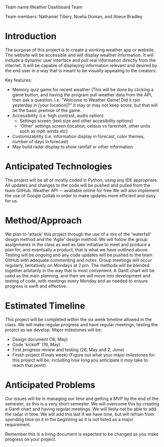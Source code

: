 Team name:Weather Dashboard Team

Team members: Nathaniel Tillery, Noelia Doman, and Aliece Bradley

# Introduction
The purpose of this project is to create a working weather app or website. The website will be accessible and will display weather information. It will include a dynamic user interface and pull real information directly from the internet. It will be capable of displaying information relevant and desired by the end user in a way that is meant to be visually appealing to the creators.

Key features:
 - Memory quiz game for recent weather (This will be done by clicking a game button, and having the program pull weather data from the API, then ask a question. i.e. "Welcome to Weather Game! Did it rain yesterday in [your location]?" It may or may not keep score, but that will be the basic premise of the game.
 - Accessibility (i.e. high contrast, audio option)
   + Settings screen (text size and other accesibility options)
   + 'Other' settings screen (location, celsius vs farenheit, other units such as mph winds etc)
 - Customizability (i.e. information display in forecast, color themes, number of days in forecast)
 - May build radar display to show rainfall or other information


# Anticipated Technologies
The project will be all of mostly coded in Python, using any IDE appropriate. All updates and changes to the code will be pushed and pulled from the team GitHub.
Weather API -- available online for free
We will also implement the use of Google Collab in order to make updates more efficient and easy for us.


# Method/Approach
We plan to 'attack' this project through the use of a mix of the 'waterfall' design method and the 'Agile' design method. We will follow the group assignments in the class as well as take initiative to meet and produce a plan for, and eventually a product, that is what we have outlined above. Testing will be ongoing and any code updates will be pushed to the team GitHub with adequate commenting and notes. Group meetings will occur regularly, tentatively on Mondays at 2 pm.
The methods will be blended together arbitarily in the way that is most convenient. A Gantt chart will be used as the main planning, and then we will move into development and testing of code, with meetings every Monday and as needed to ensure progress is swift and effective.

# Estimated Timeline
This project will be completed within the six week timeline allowed in the class. We will make regular progress and have regular meetings, testing the project as we develop. 
Major milestones will be:
 - Design document (16, May)
 - Code 'kickoff' (19, May)
 - First progress review and testing (26, May and 2, June)
 - Finish project (Finals week)
(Figure out what your major milestones for this project will be, including how long you anticipate it *may* take to reach that point)

# Anticipated Problems
Our issues will be in managing our time and getting a MVP by the end of the semester, as this is a very short semester. We will overcome this by creating a Gantt chart and having regular meetings.
We will likely not be able to add the radar in time. We will add this last if we have time, but will refrain from spending time on it in the beginning as it is not listed as a major requirement.

Remember this is a living document is expected to be changed as you make progress on your project.
